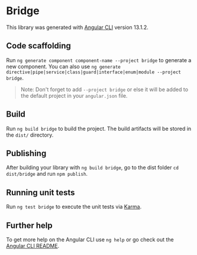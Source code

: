 # Bridge

This library was generated with [Angular CLI](https://github.com/angular/angular-cli) version 13.1.2.

## Code scaffolding

Run `ng generate component component-name --project bridge` to generate a new component. You can also use `ng generate directive|pipe|service|class|guard|interface|enum|module --project bridge`.
> Note: Don't forget to add `--project bridge` or else it will be added to the default project in your `angular.json` file. 

## Build

Run `ng build bridge` to build the project. The build artifacts will be stored in the `dist/` directory.

## Publishing

After building your library with `ng build bridge`, go to the dist folder `cd dist/bridge` and run `npm publish`.

## Running unit tests

Run `ng test bridge` to execute the unit tests via [Karma](https://karma-runner.github.io).

## Further help

To get more help on the Angular CLI use `ng help` or go check out the [Angular CLI README](https://github.com/angular/angular-cli/blob/master/README.md).
